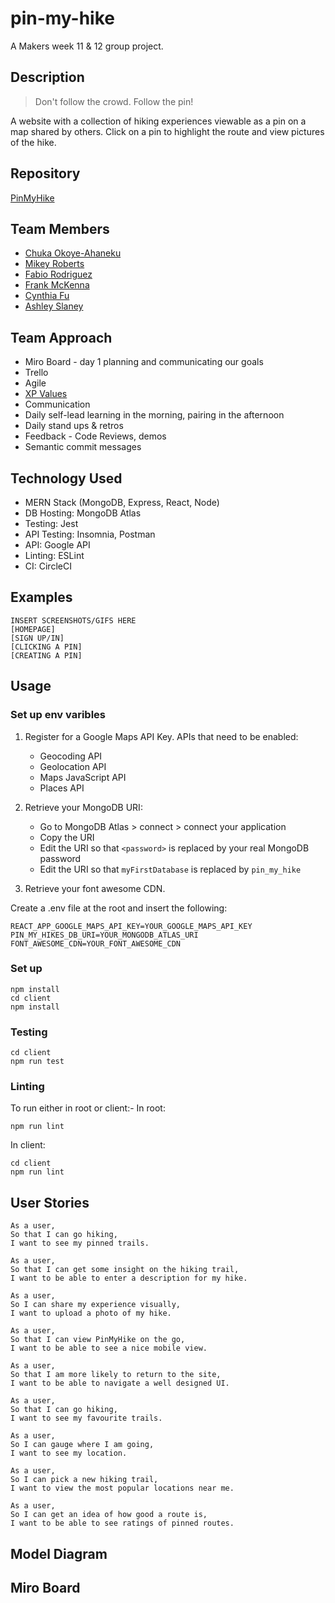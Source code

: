 # pin-my-hike

A Makers week 11 & 12 group project. 

## Description

> Don't follow the crowd. Follow the pin!

A website with a collection of hiking experiences viewable as a pin on a map shared by others. 
Click on a pin to highlight the route and view pictures of the hike.

## Repository

[PinMyHike](https://github.com/frank-mck/pin-my-hike)

## Team Members

* [Chuka Okoye-Ahaneku](https://github.com/coo990)
* [Mikey Roberts](https://github.com/mikey-roberts)
* [Fabio Rodriguez](https://github.com/frodri13)
* [Frank McKenna](https://github.com/frank-mck)
* [Cynthia Fu](https://github.com/YinnyF)
* [Ashley Slaney](https://github.com/Ashley-Slaney)

## Team Approach
* Miro Board - day 1 planning and communicating our goals
* Trello
* Agile
* [XP Values](http://www.extremeprogramming.org/values.html)
* Communication
* Daily self-lead learning in the morning, pairing in the afternoon
* Daily stand ups & retros
* Feedback - Code Reviews, demos
* Semantic commit messages

## Technology Used
* MERN Stack (MongoDB, Express, React, Node)
* DB Hosting: MongoDB Atlas
* Testing: Jest
* API Testing: Insomnia, Postman
* API: Google API
* Linting: ESLint
* CI: CircleCI

## Examples

```
INSERT SCREENSHOTS/GIFS HERE
[HOMEPAGE]
[SIGN UP/IN]
[CLICKING A PIN]
[CREATING A PIN]
```

## Usage

### Set up env varibles
1. Register for a Google Maps API Key.
    APIs that need to be enabled:
    * Geocoding API
    * Geolocation API
    * Maps JavaScript API
    * Places API

2. Retrieve your MongoDB URI:
    * Go to MongoDB Atlas > connect > connect your application
    * Copy the URI
    * Edit the URI so that `<password>` is replaced by your real MongoDB password
    * Edit the URI so that `myFirstDatabase` is replaced by `pin_my_hike`
3. Retrieve your font awesome CDN.

Create a .env file at the root and insert the following:
```
REACT_APP_GOOGLE_MAPS_API_KEY=YOUR_GOOGLE_MAPS_API_KEY
PIN_MY_HIKES_DB_URI=YOUR_MONGODB_ATLAS_URI
FONT_AWESOME_CDN=YOUR_FONT_AWESOME_CDN
```

### Set up
```
npm install
cd client
npm install
```

### Testing
```
cd client
npm run test
```

### Linting

To run either in root or client:-
In root:
```
npm run lint
```

In client:
```
cd client
npm run lint
```

## User Stories

```
As a user,
So that I can go hiking,
I want to see my pinned trails.
```
```
As a user,
So that I can get some insight on the hiking trail,
I want to be able to enter a description for my hike.
```
```
As a user,
So I can share my experience visually,
I want to upload a photo of my hike.
```
```
As a user,
So that I can view PinMyHike on the go,
I want to be able to see a nice mobile view.
```
```
As a user,
So that I am more likely to return to the site,
I want to be able to navigate a well designed UI.
```
```
As a user,
So that I can go hiking,
I want to see my favourite trails.
```
```
As a user,
So I can gauge where I am going,
I want to see my location.
```
```
As a user,
So I can pick a new hiking trail,
I want to view the most popular locations near me.
```
```
As a user, 
So I can get an idea of how good a route is, 
I want to be able to see ratings of pinned routes.
```

## Model Diagram

<!-- <img src="images/classdiagram.png" alt="class diagram version 1"/> -->

## Miro Board
